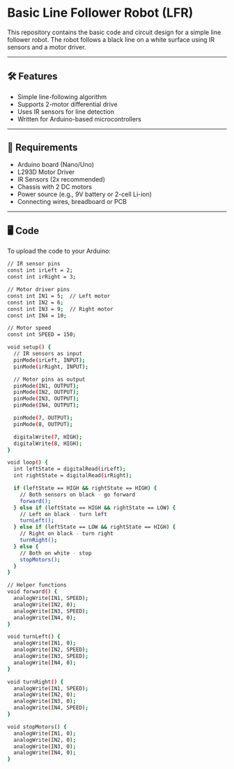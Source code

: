 # Basic Line Follower Robot (LFR)

This repository contains the basic code and circuit design for a simple line follower robot. The robot follows a black line on a white surface using IR sensors and a motor driver.

---

## 🛠 Features

- Simple line-following algorithm
- Supports 2-motor differential drive
- Uses IR sensors for line detection
- Written for Arduino-based microcontrollers

---

## 🧾 Requirements

- Arduino board (Nano/Uno)
- L293D Motor Driver
- IR Sensors (2x recommended)
- Chassis with 2 DC motors
- Power source (e.g., 9V battery or 2-cell Li-ion)
- Connecting wires, breadboard or PCB

---

## 🖥 Code

To upload the code to your Arduino:

```bash
// IR sensor pins
const int irLeft = 2;
const int irRight = 3;

// Motor driver pins
const int IN1 = 5;  // Left motor
const int IN2 = 6;
const int IN3 = 9;  // Right motor
const int IN4 = 10;

// Motor speed
const int SPEED = 150;

void setup() {
  // IR sensors as input
  pinMode(irLeft, INPUT);
  pinMode(irRight, INPUT);

  // Motor pins as output
  pinMode(IN1, OUTPUT);
  pinMode(IN2, OUTPUT);
  pinMode(IN3, OUTPUT);
  pinMode(IN4, OUTPUT);

  pinMode(7, OUTPUT);
  pinMode(8, OUTPUT);

  digitalWrite(7, HIGH);
  digitalWrite(8, HIGH);
}

void loop() {
  int leftState = digitalRead(irLeft);
  int rightState = digitalRead(irRight);

  if (leftState == HIGH && rightState == HIGH) {
    // Both sensors on black - go forward
    forward();
  } else if (leftState == HIGH && rightState == LOW) {
    // Left on black - turn left
    turnLeft();
  } else if (leftState == LOW && rightState == HIGH) {
    // Right on black - turn right
    turnRight();
  } else {
    // Both on white - stop
    stopMotors();
  }
}

// Helper functions
void forward() {
  analogWrite(IN1, SPEED);
  analogWrite(IN2, 0);
  analogWrite(IN3, SPEED);
  analogWrite(IN4, 0);
}

void turnLeft() {
  analogWrite(IN1, 0);
  analogWrite(IN2, SPEED);
  analogWrite(IN3, SPEED);
  analogWrite(IN4, 0);
}

void turnRight() {
  analogWrite(IN1, SPEED);
  analogWrite(IN2, 0);
  analogWrite(IN3, 0);
  analogWrite(IN4, SPEED);
}

void stopMotors() {
  analogWrite(IN1, 0);
  analogWrite(IN2, 0);
  analogWrite(IN3, 0);
  analogWrite(IN4, 0);
}
